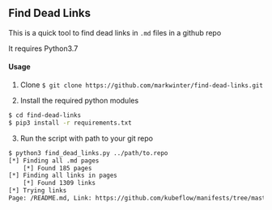 ## Find Dead Links

This is a quick tool to find dead links in `.md` files in a github repo

It requires Python3.7

#### Usage

1. Clone
`$ git clone https://github.com/markwinter/find-dead-links.git`

2. Install the required python modules
```BASH
$ cd find-dead-links
$ pip3 install -r requirements.txt
```

3. Run the script with path to your git repo
```BASH
$ python3 find_dead_links.py ../path/to.repo
[*] Finding all .md pages
	[*] Found 185 pages
[*] Finding all links in pages
	[*] Found 1309 links
[*] Trying links
Page: /README.md, Link: https://github.com/kubeflow/manifests/tree/master/kfserving, Status: 404
```

